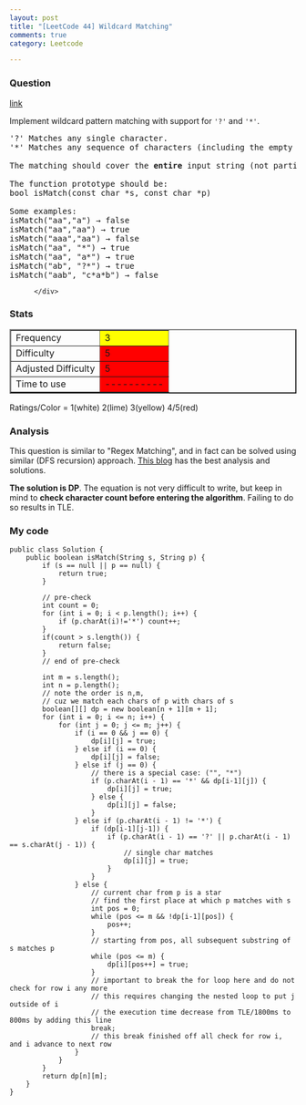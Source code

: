```yaml
---
layout: post
title: "[LeetCode 44] Wildcard Matching"
comments: true
category: Leetcode

---
```


### Question 

[link](http://oj.leetcode.com/problems/wildcard-matching/)

<div class="question-content">
            <p></p><p>Implement wildcard pattern matching with support for <code>'?'</code> and <code>'*'</code>.</p>

<pre>'?' Matches any single character.
'*' Matches any sequence of characters (including the empty sequence).

The matching should cover the <b>entire</b> input string (not partial).

The function prototype should be:
bool isMatch(const char *s, const char *p)

Some examples:
isMatch("aa","a") → false
isMatch("aa","aa") → true
isMatch("aaa","aa") → false
isMatch("aa", "*") → true
isMatch("aa", "a*") → true
isMatch("ab", "?*") → true
isMatch("aab", "c*a*b") → false
</pre><p></p>
          </div>

### Stats

<table border="2">
	<tr>
		<td>Frequency</td>
		<td bgcolor="yellow">3</td>
	</tr>
	<tr>
		<td>Difficulty</td>
		<td bgcolor="red">5</td>
	</tr>
	<tr>
		<td>Adjusted Difficulty</td>
		<td bgcolor="red">5</td>
	</tr>
	<tr>
		<td>Time to use</td>
		<td bgcolor="red">----------</td>
	</tr>
</table>

Ratings/Color = 1(white) 2(lime) 3(yellow) 4/5(red)

### Analysis

This question is similar to "Regex Matching", and in fact can be solved using similar (DFS recursion) approach. [This blog](http://n00tc0d3r.blogspot.sg/2013/05/wildcard-matching.html) has the best analysis and solutions.

__The solution is DP__. The equation is not very difficult to write, but keep in mind to __check character count before entering the algorithm__. Failing to do so results in TLE. 

### My code 

	public class Solution {
	    public boolean isMatch(String s, String p) {
	        if (s == null || p == null) {
	            return true;
	        }
	        
	        // pre-check
	        int count = 0;
	        for (int i = 0; i < p.length(); i++) {
	            if (p.charAt(i)!='*') count++;
	        }
	        if(count > s.length()) {
	            return false;  
	        }
	        // end of pre-check
	        
	        int m = s.length();
	        int n = p.length();
	        // note the order is n,m, 
	        // cuz we match each chars of p with chars of s
	        boolean[][] dp = new boolean[n + 1][m + 1];
	        for (int i = 0; i <= n; i++) {
	            for (int j = 0; j <= m; j++) {
	                if (i == 0 && j == 0) {
	                    dp[i][j] = true;
	                } else if (i == 0) {
	                    dp[i][j] = false;
	                } else if (j == 0) {
	                    // there is a special case: ("", "*")
	                    if (p.charAt(i - 1) == '*' && dp[i-1][j]) {
	                        dp[i][j] = true;
	                    } else {
	                        dp[i][j] = false;
	                    }
	                } else if (p.charAt(i - 1) != '*') {
	                    if (dp[i-1][j-1]) {
	                        if (p.charAt(i - 1) == '?' || p.charAt(i - 1) == s.charAt(j - 1)) {
	                            // single char matches
	                            dp[i][j] = true;
	                        }
	                    }
	                } else {
	                    // current char from p is a star
	                    // find the first place at which p matches with s
	                    int pos = 0;
	                    while (pos <= m && !dp[i-1][pos]) {
	                        pos++;
	                    }
	                    // starting from pos, all subsequent substring of s matches p
	                    while (pos <= m) {
	                        dp[i][pos++] = true;
	                    }
	                    // important to break the for loop here and do not check for row i any more
	                    // this requires changing the nested loop to put j outside of i
	                    // the execution time decrease from TLE/1800ms to 800ms by adding this line
	                    break;
	                    // this break finished off all check for row i, and i advance to next row
	                }
	            }
	        }
	        return dp[n][m];
	    }
	}
